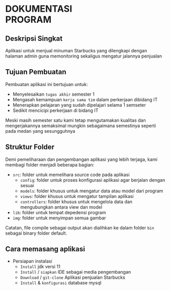 # DOKUMENTASI <br/> PROGRAM

## Deskripsi Singkat
Aplikasi untuk menjual minuman Starbucks yang dilengkapi dengan halaman admin guna memonitoring sekaligus mengatur jalannya penjualan


## Tujuan Pembuatan
Pembuatan aplikasi ini bertujuan untuk:
* Menyelesaikan `tugas akhir` semester 1
* Mengasah kemampuan `kerja sama tim` dalam perkerjaan dibidang IT
* Menerapkan pelajaran yang sudah dipelajari selama 1 semseter
* Sedikit mencicipi perkerjaan di bidang IT

Meski masih semester satu kami tetap mengutamakan kualitas dan mengerjakannya semaksimal mungkin sebagaimana semestinya seperti pada medan yang sesungguhnya

## Struktur Folder

Demi pemeliharaan dan pengembangan aplikasi yang lebih terjaga, kami membagi folder menjadi beberapa bagian:

* `src`: folder untuk memelihara source code pada aplikasi
  - `config`: folder untuk proses konfigurasi aplikasi agar berjalan dengan sesuai
  - `models`: folder khusus untuk mengatur data atau model dari program
  - `views`: folder khusus untuk mengatur tampilan aplikasi
  - `controllers`: folder khusus untuk mengelola data dan mengubungkan antara view dan model
* `lib`: folder untuk tempat depedensi program
* `img`: folder untuk menyimpan semua gambar

Catatan, file compile sebagai output akan dialihkan ke dalam folder `bin` sebagai binary folder default.

## Cara memasang aplikasi

* Persiapan instalasi
  - `Install` jdk versi 11
  - `Install` / `siapkan` IDE sebagai media pengembangan
  - `Download` / `git-clone` Aplikasi penjualan Starbucks
  - `Install` & `konfigurasi` database mysql
